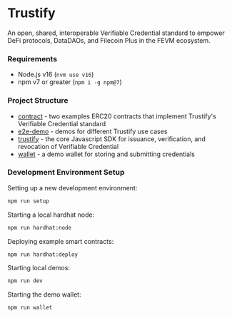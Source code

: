 # Trustify

An open, shared, interoperable Verifiable Credential standard to empower DeFi protocols, DataDAOs, and Filecoin Plus in the FEVM ecosystem. 

### Requirements

- Node.js v16 (`nvm use v16`)
- npm v7 or greater (`npm i -g npm@7`)

### Project Structure

- [contract](./packages/contract) - two examples ERC20 contracts that implement Trustify's Verifiable Credential standard
- [e2e-demo](./packages/e2e-demo) - demos for different Trustify use cases
- [trustify](./packages/trustify) - the core Javascript SDK for issuance, verification, and revocation of Verifiable Credential
- [wallet](./packages/wallet) - a demo wallet for storing and submitting credentials

### Development Environment Setup

Setting up a new development environment:

```sh
npm run setup
```

Starting a local hardhat node:

```sh
npm run hardhat:node
```

Deploying example smart contracts:

```sh
npm run hardhat:deploy
```

Starting local demos:

```sh
npm run dev
```

Starting the demo wallet:

```sh
npm run wallet
```




